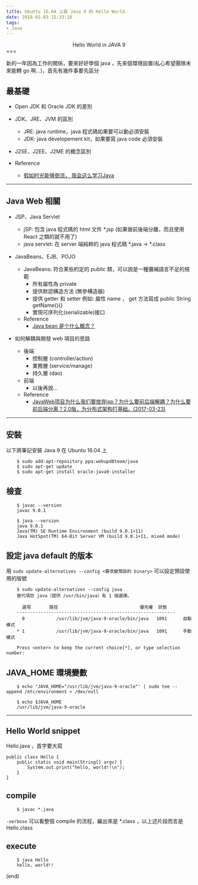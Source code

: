 ```yaml
---
title: Ubuntu 16.04 上寫 Java 9 的 Hello World
date: 2018-01-03 15:33:18
tags:
- Java
---
```

<center>Hello World in JAVA 9</center>
===
<br>

新的一年因為工作的關係，要來好好學個 java ，先來個環境設置(私心希望團隊未來能轉 go 啊...)，首先有幾件事要先區分

## 最基礎
- Open JDK 和 Oracle JDK 的差別

- JDK、JRE、JVM 的區別
    - JRE: java runtime，java 程式碼如果要可以動必須安裝
    - JDK: java developement kit，如果要寫 java code 必須安裝

- J2SE、J2EE、J2ME 的概念區別

- Reference
    - [假如时光能够倒流， 我会这么学习Java](https://mp.weixin.qq.com/s?__biz=MzAxOTc0NzExNg==&mid=415513252&idx=1&sn=1c1211e23c507c34f9befbf5282a85c8&scene=21#wechat_redirect)

---

## Java Web 相關
- JSP、Java Servlet
    - jSP: 包含 java 程式碼的 html 文件 *.jsp (如果做前後端分離，而且使用 React 之類的就不用了)
    - java servlet: 在 server 端純粹的 java 程式碼 *.java -> *.class

- JavaBeans、EJB、POJO
    - JavaBeans: 符合某些約定的 public 類，可以說是一種彌補語言不足的規範
        - 所有屬性為 private
        - 提供默認構造方法 (無參構造器)
        - 提供 getter 和 setter 例如: 屬性 name ， get 方法寫成 public String getName(){}
        - 實現可序列化(serializable)接口
    - Reference
        - [Java bean 是个什么概念？](https://www.zhihu.com/question/19773379)

- 如何解耦與開發 web 項目的思路
    - 後端
        - 控制層 (controller/action)
        - 業務層 (service/manage)
        - 持久層 (dao)
    - 前端
        - 以後再說...
    - Reference
        - [JavaWeb项目为什么我们要放弃jsp？为什么要前后端解耦？为什么要前后端分离？2.0版，为分布式架构打基础。(2017-03-23)](http://blog.csdn.net/piantoutongyang/article/details/65446892)

---

## 安裝

以下將筆記安裝 Java 9 在 Ubuntu 16.04 上

```
    $ sudo add-apt-repository ppa:webupd8team/java
    $ sudo apt-get update
    $ sudo apt-get install oracle-java9-installer
```

## 檢查
```
    $ javac --version
    javac 9.0.1

    $ java --version
    java 9.0.1
    Java(TM) SE Runtime Environment (build 9.0.1+11)
    Java HotSpot(TM) 64-Bit Server VM (build 9.0.1+11, mixed mode)
```

## 設定 java default 的版本

用 `sudo update-alternatives --config <要改變預設的 binary>` 可以設定預設使用的版號
```
    $ sudo update-alternatives --config java
    替代項目 java（提供 /usr/bin/java）有 1 個選擇。

      選項       路徑                               優先權  狀態
    ------------------------------------------------------------
      0            /usr/lib/jvm/java-9-oracle/bin/java   1091      自動模式
    * 1            /usr/lib/jvm/java-9-oracle/bin/java   1091      手動模式
    
    Press <enter> to keep the current choice[*], or type selection number:
```

## JAVA_HOME 環境變數

```
    $ echo 'JAVA_HOME="/usr/lib/jvm/java-9-oracle"' | sudo tee --append /etc/environment > /dev/null

    $ echo $JAVA_HOME
    /usr/lib/jvm/java-9-oracle
```

---

## Hello World snippet

Hello.java ，首字要大寫
```=java
public class Hello {
    public static void main(String[] argv) {
        System.out.print("hello, world!!\n");
    }   
}
```

## compile

```
    $ javac *.java
```
`-verbose` 可以看整個 compile 的流程，編出來是 *.class ，以上述片段而言是 Hello.class

## execute

```
    $ java Hello
    hello, world!!
```

(end)
